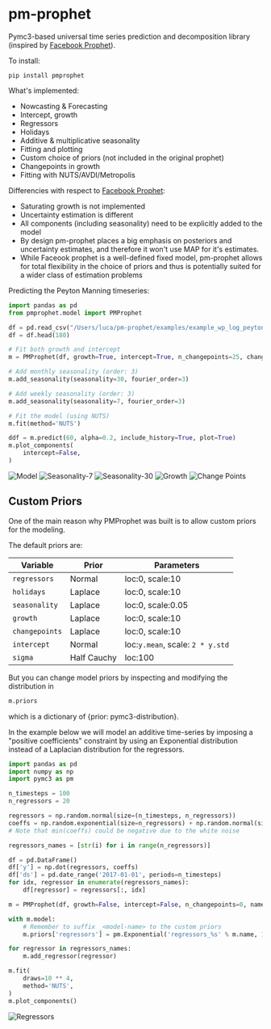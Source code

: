 # pm-prophet 
Pymc3-based universal time series prediction and decomposition library (inspired by [Facebook Prophet](https://facebook.github.io/prophet/)).

To install:

`pip install pmprophet`

What's implemented:
* Nowcasting & Forecasting
* Intercept, growth
* Regressors
* Holidays
* Additive & multiplicative seasonality
* Fitting and plotting
* Custom choice of priors (not included in the original prophet)
* Changepoints in growth
* Fitting with NUTS/AVDI/Metropolis

Differencies with respect to [Facebook Prophet](https://facebook.github.io/prophet/):
* Saturating growth is not implemented
* Uncertainty estimation is different
* All components (including seasonality) need to be explicitly added to the model
* By design pm-prophet places a big emphasis on posteriors and uncertainty estimates, and therefore it won't use MAP
for it's estimates.
* While Faceook prophet is a well-defined fixed model, pm-prophet allows for total flexibility in the choice of priors 
and thus is potentially suited for a wider class of estimation problems

Predicting the Peyton Manning timeseries:
```python
import pandas as pd
from pmprophet.model import PMProphet

df = pd.read_csv("/Users/luca/pm-prophet/examples/example_wp_log_peyton_manning.csv")
df = df.head(180)

# Fit both growth and intercept
m = PMProphet(df, growth=True, intercept=True, n_changepoints=25, changepoints_prior_scale=.01, name='model')

# Add monthly seasonality (order: 3)
m.add_seasonality(seasonality=30, fourier_order=3)

# Add weekly seasonality (order: 3)
m.add_seasonality(seasonality=7, fourier_order=3)

# Fit the model (using NUTS)
m.fit(method='NUTS')

ddf = m.predict(60, alpha=0.2, include_history=True, plot=True)
m.plot_components(
    intercept=False,
)
```

![Model](https://raw.githubusercontent.com/luke14free/pm-prophet/master/examples/images/model.png)
![Seasonality-7](https://raw.githubusercontent.com/luke14free/pm-prophet/master/examples/images/seasonality7.png)
![Seasonality-30](https://raw.githubusercontent.com/luke14free/pm-prophet/master/examples/images/seasonality30.png)
![Growth](https://raw.githubusercontent.com/luke14free/pm-prophet/master/examples/images/growth.png)
![Change Points](https://raw.githubusercontent.com/luke14free/pm-prophet/master/examples/images/changepoints.png)
## Custom Priors

One of the main reason why PMProphet was built is to allow custom priors for the modeling.

The default priors are:

Variable | Prior | Parameters
--- | --- | --- 
`regressors` | Normal | loc:0, scale:10 
`holidays` | Laplace | loc:0, scale:10 
`seasonality` | Laplace | loc:0, scale:0.05
`growth` | Laplace | loc:0, scale:10 
`changepoints` | Laplace | loc:0, scale:10 
`intercept` | Normal | loc:`y.mean`, scale: `2 * y.std`
`sigma` | Half Cauchy | loc:100

But you can change model priors by inspecting and modifying the distribution in

```python
m.priors
```

which is a dictionary of {prior: pymc3-distribution}.

In the example below we will model an additive time-series by imposing a "positive coefficients"
constraint by using an Exponential distribution instead of a Laplacian distribution for the regressors.

```python
import pandas as pd
import numpy as np
import pymc3 as pm

n_timesteps = 100
n_regressors = 20

regressors = np.random.normal(size=(n_timesteps, n_regressors))
coeffs = np.random.exponential(size=n_regressors) + np.random.normal(size=n_regressors)
# Note that min(coeffs) could be negative due to the white noise

regressors_names = [str(i) for i in range(n_regressors)]

df = pd.DataFrame()
df['y'] = np.dot(regressors, coeffs)
df['ds'] = pd.date_range('2017-01-01', periods=n_timesteps)
for idx, regressor in enumerate(regressors_names):
    df[regressor] = regressors[:, idx]

m = PMProphet(df, growth=False, intercept=False, n_changepoints=0, name='model')

with m.model:
    # Remember to suffix _<model-name> to the custom priors
    m.priors['regressors'] = pm.Exponential('regressors_%s' % m.name, 1, shape=n_regressors)

for regressor in regressors_names:
    m.add_regressor(regressor)

m.fit(
    draws=10 ** 4,
    method='NUTS',
)
m.plot_components()
```

![Regressors](https://raw.githubusercontent.com/luke14free/pm-prophet/master/examples/images/regressors.png)

